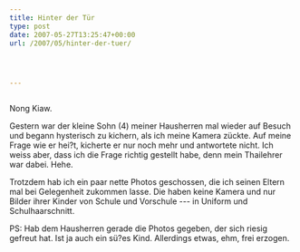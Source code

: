 ```yaml
---
title: Hinter der Tür
type: post
date: 2007-05-27T13:25:47+00:00
url: /2007/05/hinter-der-tuer/




---
```

<div class="flickr">
  <a href="http://www.flickr.com/photos/schreibblogade/517187831/"><img src="//farm1.static.flickr.com/203/517187831_6ffdc9db49.jpg" class="flickr-photo" alt="" /></a></p>

  <p>
    Nong Kiaw.
  </p>
</div>

Gestern war der kleine Sohn (4) meiner Hausherren mal wieder auf Besuch und begann hysterisch zu kichern, als ich meine Kamera zückte. Auf meine Frage wie er hei?t, kicherte er nur noch mehr und antwortete nicht. Ich weiss aber, dass ich die Frage richtig gestellt habe, denn mein Thailehrer war dabei. Hehe.

Trotzdem hab ich ein paar nette Photos geschossen, die ich seinen Eltern mal bei Gelegenheit zukommen lasse. Die haben keine Kamera und nur Bilder ihrer Kinder von Schule und Vorschule --- in Uniform und Schulhaarschnitt.

PS: Hab dem Hausherren gerade die Photos gegeben, der sich riesig gefreut hat. Ist ja auch ein sü?es Kind. Allerdings etwas, ehm, frei erzogen.
